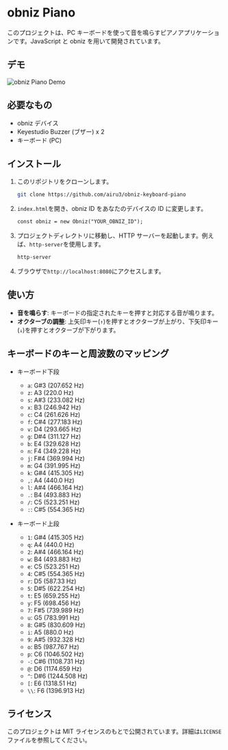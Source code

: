 # obniz Piano

このプロジェクトは、PC キーボードを使って音を鳴らすピアノアプリケーションです。JavaScript と obniz を用いて開発されています。

## デモ

![obniz Piano Demo](demo.gif)

## 必要なもの

- obniz デバイス
- Keyestudio Buzzer (ブザー) x 2
- キーボード (PC)

## インストール

1. このリポジトリをクローンします。

   ```bash
   git clone https://github.com/airu3/obniz-keyboard-piano
   ```

2. `index.html`を開き、obniz ID をあなたのデバイスの ID に変更します。

   ```html
   const obniz = new Obniz("YOUR_OBNIZ_ID");
   ```

3. プロジェクトディレクトリに移動し、HTTP サーバーを起動します。例えば、`http-server`を使用します。

   ```bash
   http-server
   ```

4. ブラウザで`http://localhost:8080`にアクセスします。

## 使い方

- **音を鳴らす**: キーボードの指定されたキーを押すと対応する音が鳴ります。
- **オクターブの調整**: 上矢印キー(`↑`)を押すとオクターブが上がり、下矢印キー(`↓`)を押すとオクターブが下がります。

## キーボードのキーと周波数のマッピング

- キーボード下段

  - `a`: G#3 (207.652 Hz)
  - `z`: A3 (220.0 Hz)
  - `s`: A#3 (233.082 Hz)
  - `x`: B3 (246.942 Hz)
  - `c`: C4 (261.626 Hz)
  - `f`: C#4 (277.183 Hz)
  - `v`: D4 (293.665 Hz)
  - `g`: D#4 (311.127 Hz)
  - `b`: E4 (329.628 Hz)
  - `n`: F4 (349.228 Hz)
  - `j`: F#4 (369.994 Hz)
  - `m`: G4 (391.995 Hz)
  - `k`: G#4 (415.305 Hz)
  - `,`: A4 (440.0 Hz)
  - `l`: A#4 (466.164 Hz)
  - `.`: B4 (493.883 Hz)
  - `/`: C5 (523.251 Hz)
  - `:`: C#5 (554.365 Hz)

- キーボード上段
  - `1`: G#4 (415.305 Hz)
  - `q`: A4 (440.0 Hz)
  - `2`: A#4 (466.164 Hz)
  - `w`: B4 (493.883 Hz)
  - `e`: C5 (523.251 Hz)
  - `4`: C#5 (554.365 Hz)
  - `r`: D5 (587.33 Hz)
  - `5`: D#5 (622.254 Hz)
  - `t`: E5 (659.255 Hz)
  - `y`: F5 (698.456 Hz)
  - `7`: F#5 (739.989 Hz)
  - `u`: G5 (783.991 Hz)
  - `8`: G#5 (830.609 Hz)
  - `i`: A5 (880.0 Hz)
  - `9`: A#5 (932.328 Hz)
  - `o`: B5 (987.767 Hz)
  - `p`: C6 (1046.502 Hz)
  - `-`: C#6 (1108.731 Hz)
  - `@`: D6 (1174.659 Hz)
  - `^`: D#6 (1244.508 Hz)
  - `[`: E6 (1318.51 Hz)
  - `\\`: F6 (1396.913 Hz)

## ライセンス

このプロジェクトは MIT ライセンスのもとで公開されています。詳細は`LICENSE`ファイルを参照してください。

